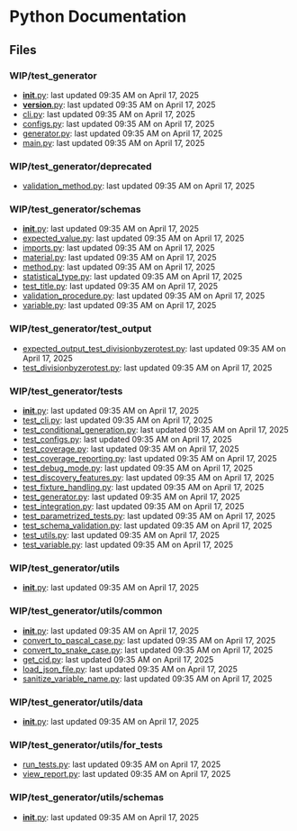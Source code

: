 # Python Documentation

## Files

### WIP/test_generator

- [__init__.py](__init__.md): last updated 09:35 AM on April 17, 2025
- [__version__.py](__version__.md): last updated 09:35 AM on April 17, 2025
- [cli.py](cli.md): last updated 09:35 AM on April 17, 2025
- [configs.py](configs.md): last updated 09:35 AM on April 17, 2025
- [generator.py](generator.md): last updated 09:35 AM on April 17, 2025
- [main.py](main.md): last updated 09:35 AM on April 17, 2025

### WIP/test_generator/deprecated

- [validation_method.py](validation_method.md): last updated 09:35 AM on April 17, 2025

### WIP/test_generator/schemas

- [__init__.py](__init__.md): last updated 09:35 AM on April 17, 2025
- [expected_value.py](expected_value.md): last updated 09:35 AM on April 17, 2025
- [imports.py](imports.md): last updated 09:35 AM on April 17, 2025
- [material.py](material.md): last updated 09:35 AM on April 17, 2025
- [method.py](method.md): last updated 09:35 AM on April 17, 2025
- [statistical_type.py](statistical_type.md): last updated 09:35 AM on April 17, 2025
- [test_title.py](test_title.md): last updated 09:35 AM on April 17, 2025
- [validation_procedure.py](validation_procedure.md): last updated 09:35 AM on April 17, 2025
- [variable.py](variable.md): last updated 09:35 AM on April 17, 2025

### WIP/test_generator/test_output

- [expected_output_test_divisionbyzerotest.py](expected_output_test_divisionbyzerotest.md): last updated 09:35 AM on April 17, 2025
- [test_divisionbyzerotest.py](test_divisionbyzerotest.md): last updated 09:35 AM on April 17, 2025

### WIP/test_generator/tests

- [__init__.py](__init__.md): last updated 09:35 AM on April 17, 2025
- [test_cli.py](test_cli.md): last updated 09:35 AM on April 17, 2025
- [test_conditional_generation.py](test_conditional_generation.md): last updated 09:35 AM on April 17, 2025
- [test_configs.py](test_configs.md): last updated 09:35 AM on April 17, 2025
- [test_coverage.py](test_coverage.md): last updated 09:35 AM on April 17, 2025
- [test_coverage_reporting.py](test_coverage_reporting.md): last updated 09:35 AM on April 17, 2025
- [test_debug_mode.py](test_debug_mode.md): last updated 09:35 AM on April 17, 2025
- [test_discovery_features.py](test_discovery_features.md): last updated 09:35 AM on April 17, 2025
- [test_fixture_handling.py](test_fixture_handling.md): last updated 09:35 AM on April 17, 2025
- [test_generator.py](test_generator.md): last updated 09:35 AM on April 17, 2025
- [test_integration.py](test_integration.md): last updated 09:35 AM on April 17, 2025
- [test_parametrized_tests.py](test_parametrized_tests.md): last updated 09:35 AM on April 17, 2025
- [test_schema_validation.py](test_schema_validation.md): last updated 09:35 AM on April 17, 2025
- [test_utils.py](test_utils.md): last updated 09:35 AM on April 17, 2025
- [test_variable.py](test_variable.md): last updated 09:35 AM on April 17, 2025

### WIP/test_generator/utils

- [__init__.py](__init__.md): last updated 09:35 AM on April 17, 2025

### WIP/test_generator/utils/common

- [__init__.py](__init__.md): last updated 09:35 AM on April 17, 2025
- [convert_to_pascal_case.py](convert_to_pascal_case.md): last updated 09:35 AM on April 17, 2025
- [convert_to_snake_case.py](convert_to_snake_case.md): last updated 09:35 AM on April 17, 2025
- [get_cid.py](get_cid.md): last updated 09:35 AM on April 17, 2025
- [load_json_file.py](load_json_file.md): last updated 09:35 AM on April 17, 2025
- [sanitize_variable_name.py](sanitize_variable_name.md): last updated 09:35 AM on April 17, 2025

### WIP/test_generator/utils/data

- [__init__.py](__init__.md): last updated 09:35 AM on April 17, 2025

### WIP/test_generator/utils/for_tests

- [run_tests.py](run_tests.md): last updated 09:35 AM on April 17, 2025
- [view_report.py](view_report.md): last updated 09:35 AM on April 17, 2025

### WIP/test_generator/utils/schemas

- [__init__.py](__init__.md): last updated 09:35 AM on April 17, 2025
